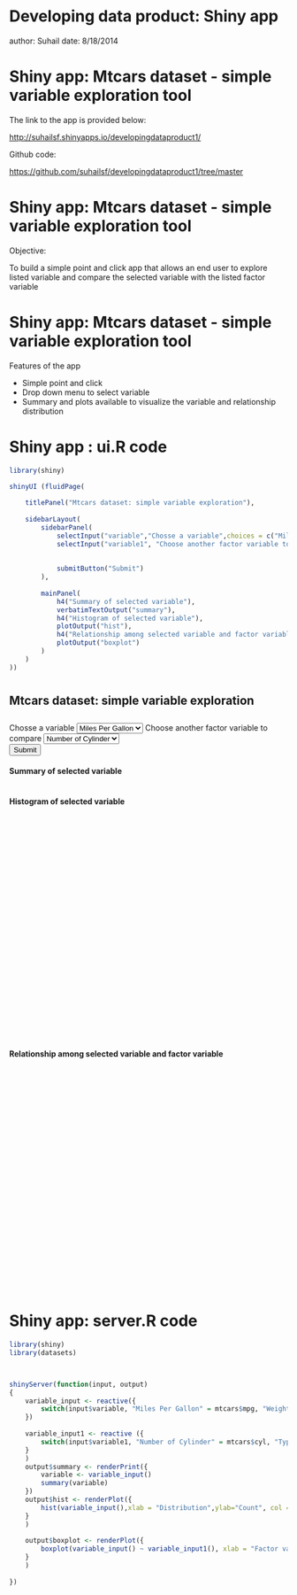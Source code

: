 Developing data product: Shiny app 
========================================================
author: Suhail 
date: 8/18/2014

Shiny app: Mtcars dataset - simple variable exploration tool
========================================================

The link to the app is provided below:

http://suhailsf.shinyapps.io/developingdataproduct1/

Github code:

https://github.com/suhailsf/developingdataproduct1/tree/master


Shiny app: Mtcars dataset - simple variable exploration tool
========================================================

Objective:

To build a simple point and click app that allows an end user to explore
listed variable and compare the selected variable with the listed factor variable

Shiny app: Mtcars dataset - simple variable exploration tool
========================================================

Features of the app
- Simple point and click
- Drop down menu to select variable
- Summary and plots available to visualize the variable and relationship distribution

Shiny app : ui.R code
========================================================


```r
library(shiny)

shinyUI (fluidPage(
    
    titlePanel("Mtcars dataset: simple variable exploration"),
    
    sidebarLayout(
        sidebarPanel(
            selectInput("variable","Chosse a variable",choices = c("Miles Per Gallon", "Weight","Displacement")),
            selectInput("variable1", "Choose another factor variable to compare", choices = c("Number of Cylinder","Type of Gear")),
            
            
            submitButton("Submit")
        ),
        
        mainPanel(
            h4("Summary of selected variable"),
            verbatimTextOutput("summary"),
            h4("Histogram of selected variable"),
            plotOutput("hist"),
            h4("Relationship among selected variable and factor variable"),
            plotOutput("boxplot")
        )
    )
))
```

<!--html_preserve--><div class="container-fluid">
<h2 style="padding: 10px 0px;">Mtcars dataset: simple variable exploration</h2>
<div class="row-fluid">
<div class="span4">
<form class="well">
<label class="control-label" for="variable">Chosse a variable</label>
<select id="variable"><option value="Miles Per Gallon" selected>Miles Per Gallon</option>
<option value="Weight">Weight</option>
<option value="Displacement">Displacement</option></select>
<script type="application/json" data-for="variable" data-nonempty="">{}</script>
<label class="control-label" for="variable1">Choose another factor variable to compare</label>
<select id="variable1"><option value="Number of Cylinder" selected>Number of Cylinder</option>
<option value="Type of Gear">Type of Gear</option></select>
<script type="application/json" data-for="variable1" data-nonempty="">{}</script>
<div>
<button type="submit" class="btn btn-primary">Submit</button>
</div>
</form>
</div>
<div class="span8">
<h4>Summary of selected variable</h4>
<pre id="summary" class="shiny-text-output"></pre>
<h4>Histogram of selected variable</h4>
<div id="hist" class="shiny-plot-output" style="width: 100% ; height: 400px"></div>
<h4>Relationship among selected variable and factor variable</h4>
<div id="boxplot" class="shiny-plot-output" style="width: 100% ; height: 400px"></div>
</div>
</div>
</div><!--/html_preserve-->

Shiny app: server.R code
========================================================


```r
library(shiny)
library(datasets)



shinyServer(function(input, output)
{
    variable_input <- reactive({
        switch(input$variable, "Miles Per Gallon" = mtcars$mpg, "Weight" = mtcars$wt, "Displacement" = mtcars$disp)
    })
    
    variable_input1 <- reactive ({
        switch(input$variable1, "Number of Cylinder" = mtcars$cyl, "Type of Gear" = mtcars$gear)
    }
    )
    output$summary <- renderPrint({
        variable <- variable_input()
        summary(variable)
    })
    output$hist <- renderPlot({
        hist(variable_input(),xlab = "Distribution",ylab="Count", col = "dark blue", main = "", breaks = 10)
    }
    )
    
    output$boxplot <- renderPlot({
        boxplot(variable_input() ~ variable_input1(), xlab = "Factor variable", ylab = "Selected variable", col = "dark blue")
    }
    )
    
})
```
